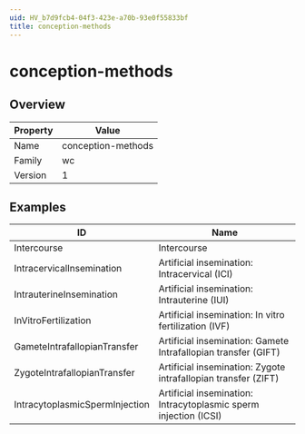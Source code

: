 ```yaml
---
uid: HV_b7d9fcb4-04f3-423e-a70b-93e0f55833bf
title: conception-methods
---
```


# conception-methods

## Overview

Property|Value
---|--- 
Name|conception-methods 
Family|wc 
Version|1

## Examples

ID|Name
---|--- 
Intercourse|Intercourse 
IntracervicalInsemination|Artificial insemination: Intracervical (ICI) 
IntrauterineInsemination|Artificial insemination: Intrauterine (IUI) 
InVitroFertilization|Artificial insemination: In vitro fertilization (IVF) 
GameteIntrafallopianTransfer|Artificial insemination: Gamete Intrafallopian transfer (GIFT) 
ZygoteIntrafallopianTransfer|Artificial insemination: Zygote intrafallopian transfer (ZIFT) 
IntracytoplasmicSpermInjection|Artificial insemination: Intracytoplasmic sperm injection (ICSI)
